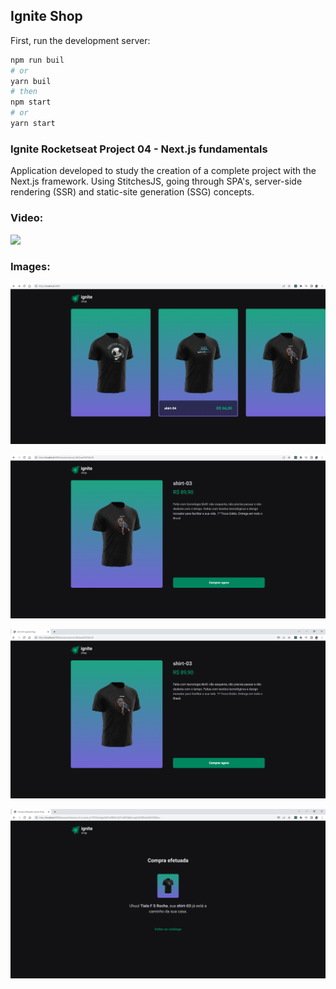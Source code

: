## Ignite Shop

First, run the development server:

```bash
npm run buil
# or
yarn buil
# then
npm start
# or
yarn start
```

### Ignite Rocketseat Project 04 - Next.js fundamentals

<p>
Application developed to study the creation of a complete project with the Next.js framework. Using StitchesJS, going through SPA's, server-side rendering (SSR) and static-site generation (SSG) concepts.
</p>

### Video:
![](Ignite-shop.gif) 
</br>
### Images:
![](image01.png)

![](image02.png) 

![](image03.png)

![](image04.png) 

